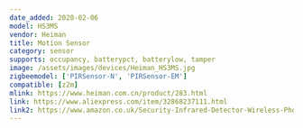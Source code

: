 ```yaml
---
date_added: 2020-02-06
model: HS3MS
vendor: Heiman
title: Motion Sensor
category: sensor
supports: occupancy, batterypct, batterylow, tamper
image: /assets/images/devices/Heiman_HS3MS.jpg
zigbeemodel: ['PIRSensor-N', 'PIRSensor-EM']
compatible: [z2m]
mlink: https://www.heiman.com.cn/product/283.html
link: https://www.aliexpress.com/item/32868237111.html
link2: https://www.amazon.co.uk/Security-Infrared-Detector-Wireless-Phone-HS3MS/dp/B07CR7VW4D
---
```



